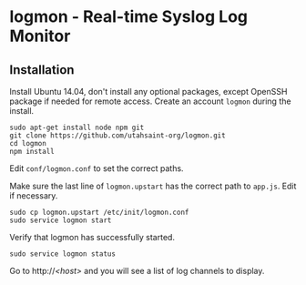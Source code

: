 # logmon - Real-time Syslog Log Monitor

## Installation

Install Ubuntu 14.04, don't install any optional packages, except OpenSSH package if needed for remote access. Create an account `logmon` during the install.

```
sudo apt-get install node npm git
git clone https://github.com/utahsaint-org/logmon.git
cd logmon
npm install
```

Edit `conf/logmon.conf` to set the correct paths.

Make sure the last line of `logmon.upstart` has the correct path to `app.js`. Edit if necessary.

```
sudo cp logmon.upstart /etc/init/logmon.conf
sudo service logmon start
```

Verify that logmon has successfully started.

```
sudo service logmon status
```

Go to http://*&lt;host&gt;* and you will see a list of log channels to display.
